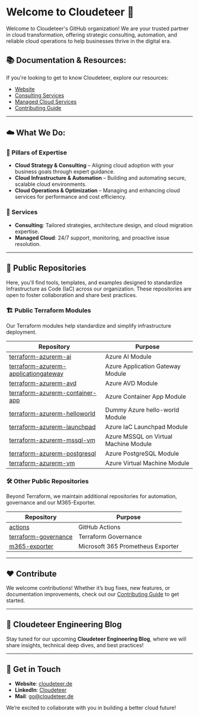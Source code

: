 # Welcome to Cloudeteer 🚀

Welcome to Cloudeteer's GitHub organization! We are your trusted partner in cloud transformation, offering strategic consulting, automation, and reliable cloud operations to help businesses thrive in the digital era.

## 📚 Documentation & Resources:

If you're looking to get to know Cloudeteer, explore our resources:

- [Website](https://www.cloudeteer.de/)
- [Consulting Services](https://www.cloudeteer.de/services/consulting-services)
- [Managed Cloud Services](https://www.cloudeteer.de/services/manage-cloud-services)
- [Contributing Guide](https://github.com/cloudeteer/terraform-governance/blob/main/CONTRIBUTING.md)

---

## ☁️ What We Do:

### 🚀 Pillars of Expertise
- **Cloud Strategy & Consulting** – Aligning cloud adoption with your business goals through expert guidance.
- **Cloud Infrastructure & Automation** – Building and automating secure, scalable cloud environments.
- **Cloud Operations & Optimization** – Managing and enhancing cloud services for performance and cost efficiency.

### 🔧 Services
- **Consulting**: Tailored strategies, architecture design, and cloud migration expertise.
- **Managed Cloud**: 24/7 support, monitoring, and proactive issue resolution.

---

## 📂 Public Repositories

Here, you'll find tools, templates, and examples designed to standardize Infrastructure as Code (IaC) across our organization. These repositories are open to foster collaboration and share best practices.

### 🏗️ Public Terraform Modules
Our Terraform modules help standardize and simplify infrastructure deployment. 

| Repository | Purpose |
|------------|---------|
| [terraform-azurerm-ai](https://github.com/cloudeteer/terraform-azurerm-ai) | Azure AI Module |
| [terraform-azurerm-applicationgateway](https://github.com/cloudeteer/terraform-azurerm-applicationgateway) | Azure Application Gateway Module |
| [terraform-azurerm-avd](https://github.com/cloudeteer/terraform-azurerm-avd) | Azure AVD Module |
| [terraform-azurerm-container-app](https://github.com/cloudeteer/terraform-azurerm-container-app) | Azure Container App Module |
| [terraform-azurerm-helloworld](https://github.com/cloudeteer/terraform-azurerm-helloworld) | Dummy Azure hello-world Module |
| [terraform-azurerm-launchpad](https://github.com/cloudeteer/terraform-azurerm-launchpad) | Azure IaC Launchpad Module |
| [terraform-azurerm-mssql-vm](https://github.com/cloudeteer/terraform-azurerm-mssql-vm) | Azure MSSQL on Virtual Machine Module |
| [terraform-azurerm-postgresql](https://github.com/cloudeteer/terraform-azurerm-postgresql) | Azure PostgreSQL Module |
| [terraform-azurerm-vm](https://github.com/cloudeteer/terraform-azurerm-vm) | Azure Virtual Machine Module |

### 🛠️ Other Public Repositories
Beyond Terraform, we maintain additional repositories for automation, governance and our M365-Exporter.

| Repository | Purpose |
|------------|---------|
| [actions](https://github.com/cloudeteer/actions) | GitHub Actions |
| [terraform-governance](https://github.com/cloudeteer/terraform-governance) | Terraform Governance |
| [m365-exporter](https://github.com/cloudeteer/m365-exporter) | Microsoft 365 Prometheus Exporter |

---

## ❤️ Contribute
We welcome contributions! Whether it’s bug fixes, new features, or documentation improvements, check out our [Contributing Guide](https://github.com/cloudeteer/terraform-governance/blob/main/CONTRIBUTING.md) to get started.

---

## 🚀 Cloudeteer Engineering Blog
Stay tuned for our upcoming **Cloudeteer Engineering Blog**, where we will share insights, technical deep dives, and best practices!

---

## 💬 Get in Touch
- **Website**: [cloudeteer.de](https://www.cloudeteer.de/)
- **LinkedIn**: [Cloudeteer](https://www.linkedin.com/company/cloudeteer-gmbh/posts/?feedView=all)
- **Mail**: [go@cloudeteer.de](mailto:go@cloudeteer.de)

We’re excited to collaborate with you in building a better cloud future!
